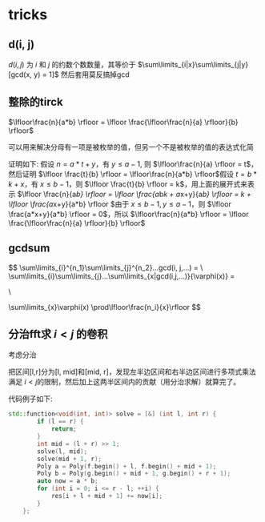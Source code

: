 # tricks

## d(i, j)

$d(i, j)$ 为 $i$ 和 $j$ 的约数个数数量，其等价于 $\sum\limits_{i|x}\sum\limits_{j|y} [gcd(x, y) = 1]$
然后套用莫反搞掉gcd

## 整除的tirck

$\lfloor\frac{n}{a*b} \rfloor = \lfloor \frac{\lfloor\frac{n}{a} \rfloor}{b}  \rfloor$

可以用来解决分母有一项是被枚举的值，但另一个不是被枚举的值的表达式化简

证明如下: 假设 $n = a*t + y$，有 $y \le a- 1$, 则 $\lfloor\frac{n}{a} \rfloor = t$，然后证明 $\lfloor \frac{t}{b} \rfloor = \lfloor\frac{n}{a*b} \rfloor$假设 $t = b*k + x$，有 $x \le b-1$，则 $\lfloor \frac{t}{b} \rfloor = k$，用上面的展开式来表示 $\lfloor \frac{n}{a*b} \rfloor = \lfloor \frac{a*b*k + a*x+y}{a*b} \rfloor = k + \lfloor \frac{a*x+y}{a*b} \rfloor $由于 $x \le b-1 , y \le a -1$，则 $\lfloor \frac{a*x+y}{a*b} \rfloor = 0$，所以 $\lfloor\frac{n}{a*b} \rfloor = \lfloor \frac{\lfloor\frac{n}{a} \rfloor}{b}  \rfloor$

## gcdsum
$$ \sum\limits_{i}^{n_1}\sum\limits_{j}^{n_2}...gcd(i, j,...) = 
\\
\sum\limits_{i}\sum\limits_{j}...\sum\limits_{x|gcd(i,j,...)}{\varphi(x)} = 

\\

\sum\limits_{x}\varphi(x) \prod\lfloor\frac{n_i}{x}\rfloor
$$

## 分治fft求 $i < j$ 的卷积

考虑分治

把区间[l,r]分为[l, mid]和[mid, r]，发现左半边区间和右半边区间进行多项式乘法满足 $i < j$的限制，然后加上这两半区间内的贡献（用分治求解）就算完了。

代码例子如下:

```cpp
std::function<void(int, int)> solve = [&] (int l, int r) {
        if (l == r) {
            return;
        }
        int mid = (l + r) >> 1;
        solve(l, mid);
        solve(mid + 1, r);
        Poly a = Poly(f.begin() + l, f.begin() + mid + 1);
        Poly b = Poly(g.begin() + mid + 1, g.begin() + r + 1);
        auto now = a * b;
        for (int i = 0; i <= r - l; ++i) {
            res[i + l + mid + 1] += now[i];
        }
    };
```